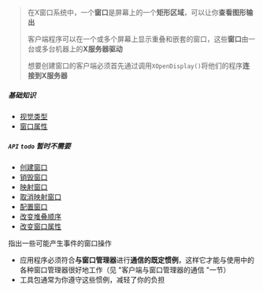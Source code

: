 > 在X窗口系统中，一个**窗口**是屏幕上的一个**矩形区域**，可以让你**查看图形输出**
>
> 客户端程序可以在一个或多个屏幕上显示重叠和嵌套的窗口，这些**窗口**由一台或多台机器上的**X服务器驱动**
>
> 想要创建窗口的客户端必须首先通过调用`XOpenDisplay()`将他们的程序**连接到X服务器**

##### 基础知识

* [视觉类型](./window/Basic_knowledge/Visual_Types.md)
* [窗口属性](./window/Basic_knowledge/window_attr.md)

##### `API` `todo` 暂时不需要

* [创建窗口](./window/create.md)
* [销毁窗口](./window/destory.md)
* [映射窗口](./window/map.md)
* [取消映射窗口](./window/unmap.md)
* [配置窗口](./window/conf.md)
* [改变堆叠顺序](./window/change_the_stacking_order.md)
* [改变窗口属性](./window/change_win_attrs.md)

指出一些可能产生事件的窗口操作

* 应用程序必须符合**与窗口管理器**进行**通信的既定惯例**，这样它才能与使用中的各种窗口管理器很好地工作（见 "客户端与窗口管理器的通信 "一节）
* 工具包通常为你遵守这些惯例，减轻了你的负担

